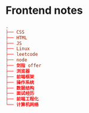# Frontend notes

```conf
.
├── CSS
├── HTML
├── JS
├── Linux
├── leetcode
├── node
├── 剑指 offer
├── 浏览器
├── 前端框架
├── 操作系统
├── 数据结构
├── 面试经历
├── 前端工程化
└── 计算机网络
```
